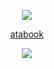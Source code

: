 <p align="center"> <img src="https://i.postimg.cc/zG7PBMJd/image-2025-02-16-191313734.png" > </p> 

<div align="center">
  
  [atabook](https://gojo.atabook.org/) 
 </div>


<p align="center">
  <img src="https://i.postimg.cc/KcTqL4G3/image-2025-02-16-191447818.png" > </p>
